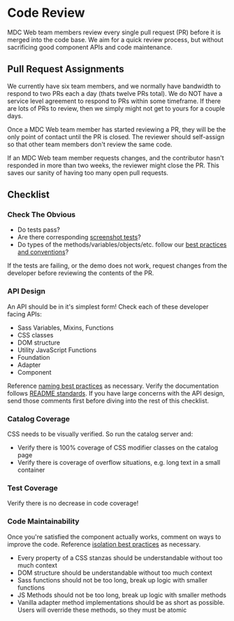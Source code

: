 # Code Review

MDC Web team members review every single pull request (PR) before it is merged
into the code base. We aim for a quick review process, but without sacrificing
good component APIs and code maintenance.

## Pull Request Assignments

We currently have six team members, and we normally have bandwidth to respond to
two PRs each a day (thats twelve PRs total). We do NOT have a service level agreement
to respond to PRs within some timeframe. If there are lots of PRs to review, then we
simply might not get to yours for a couple days.

Once a MDC Web team member has started reviewing a PR, they will be the only
point of contact until the PR is closed. The reviewer should self-assign so that
other team members don't review the same code.

If an MDC Web team member requests changes, and the contributor hasn't responded
in more than two weeks, the reviewer might close the PR. This saves our sanity
of having too many open pull requests.

## Checklist

### Check The Obvious

*  Do tests pass?
*  Are there corresponding [screenshot tests](../../test/screenshot)?
*  Do types of the methods/variables/objects/etc. follow our [best practices and conventions](../code/best_practices.md#typescript)?

If the tests are failing, or the demo does not work, request changes from the
developer before reviewing the contents of the PR.

### API Design

An API should be in it's simplest form! Check each of these developer facing
APIs:

*  Sass Variables, Mixins, Functions
*  CSS classes
*  DOM structure
*  Utility JavaScript Functions
*  Foundation
*  Adapter
*  Component

Reference [naming best practices](../code/best_practices.md)
as necessary. Verify the documentation follows [README standards](../code/readme_standards.md).
If you have large concerns with the API design, send those comments first
before diving into the rest of this checklist.

### Catalog Coverage

CSS needs to be visually verified. So run the catalog server and:

*  Verify there is 100% coverage of CSS modifier classes on the catalog page
*  Verify there is coverage of overflow situations, e.g. long text in a small container

### Test Coverage

Verify there is no decrease in code coverage!

### Code Maintainability

Once you're satisfied the component actually works, comment on ways to improve
the code. Reference [isolation best practices](../code/best_practices.md)
as necessary.

*  Every property of a CSS stanzas should be understandable without too much context
*  DOM structure should be understandable without too much context
*  Sass functions should not be too long, break up logic with smaller functions
*  JS Methods should not be too long, break up logic with smaller methods
*  Vanilla adapter method implementations should be as short as possible. Users will override these methods, so they must be atomic


